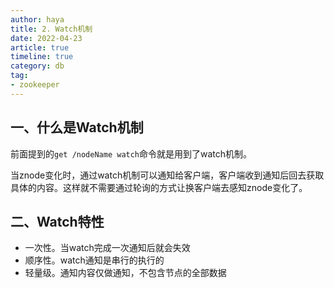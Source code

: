```yaml
---
author: haya
title: 2. Watch机制
date: 2022-04-23
article: true
timeline: true
category: db
tag:
- zookeeper
---
```


## 一、什么是Watch机制
前面提到的```get /nodeName watch```命令就是用到了watch机制。

当znode变化时，通过watch机制可以通知给客户端，客户端收到通知后回去获取具体的内容。这样就不需要通过轮询的方式让换客户端去感知znode变化了。

## 二、Watch特性
- 一次性。当watch完成一次通知后就会失效
- 顺序性。watch通知是串行的执行的
- 轻量级。通知内容仅做通知，不包含节点的全部数据




